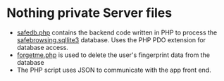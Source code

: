 # Nothing private Server files
* [safedb.php](safedb.php) contains the backend code written in PHP to process the [safebrowsing.sqllite3](safebrowsing.sqllite3) database. Uses the PHP PDO extension for database access.
* [forgetme.php](forgetme.php) is used to delete the user's fingerprint data from the database
* The PHP script uses JSON to communicate with the app front end.